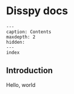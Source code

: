 # Disspy docs

```{toctree}
---
caption: Contents
maxdepth: 2
hidden:
---
index
```

## Introduction

Hello, world